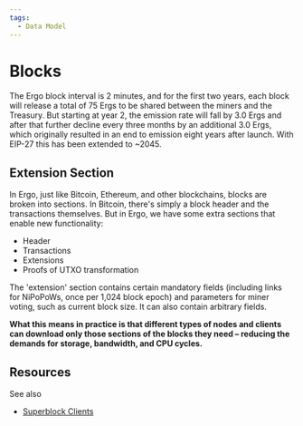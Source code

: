 ```yaml
---
tags:
  - Data Model
---
```

# Blocks

The Ergo block interval is 2 minutes, and for the first two years, each block will release a total of 75 Ergs to be shared between the miners and the Treasury. But starting at year 2, the emission rate will fall by 3.0 Ergs and after that further decline every three months by an additional 3.0 Ergs, which originally resulted in an end to emission eight years after launch. With EIP-27 this has been extended to ~2045. 


## Extension Section

In Ergo, just like Bitcoin, Ethereum, and other blockchains, blocks are broken into sections. In Bitcoin, there's simply a block header and the transactions themselves. But in Ergo, we have some extra sections that enable new functionality:

* Header
* Transactions
* Extensions
* Proofs of UTXO transformation

The 'extension' section contains certain mandatory fields (including links for NiPoPoWs, once per 1,024 block epoch) and parameters for miner voting, such as current block size. It can also contain arbitrary fields.

**What this means in practice is that different types of nodes and clients can download only those sections of the blocks they need – reducing the demands for storage, bandwidth, and CPU cycles.**


## Resources

See also

- [Superblock Clients](log_space.md)